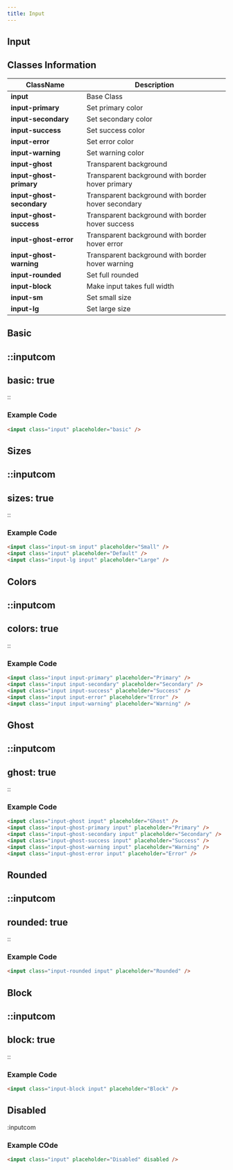 ```yaml
---
title: Input
---
```


## Input

## Classes Information

| ClassName                 | Description                                        |
| ------------------------- | -------------------------------------------------- |
| **input**                 | Base Class                                         |
| **input-primary**         | Set primary color                                  |
| **input-secondary**       | Set secondary color                                |
| **input-success**         | Set success color                                  |
| **input-error**           | Set error color                                    |
| **input-warning**         | Set warning color                                  |
| **input-ghost**           | Transparent background                             |
| **input-ghost-primary**   | Transparent background with border hover primary   |
| **input-ghost-secondary** | Transparent background with border hover secondary |
| **input-ghost-success**   | Transparent background with border hover success   |
| **input-ghost-error**     | Transparent background with border hover error     |
| **input-ghost-warning**   | Transparent background with border hover warning   |
| **input-rounded**         | Set full rounded                                   |
| **input-block**           | Make input takes full width                        |
| **input-sm**              | Set small size                                     |
| **input-lg**              | Set large size                                     |

## Basic

::inputcom
---
basic: true
---
::

### Example Code

```html [html]
<input class="input" placeholder="basic" />

```

## Sizes

::inputcom
---
sizes: true
---
::

### Example Code

```html [html]
<input class="input-sm input" placeholder="Small" />
<input class="input" placeholder="Default" />
<input class="input-lg input" placeholder="Large" />
```

## Colors

::inputcom
---
colors: true
---
::

### Example Code

```html [html]
<input class="input input-primary" placeholder="Primary" />
<input class="input input-secondary" placeholder="Secondary" />
<input class="input input-success" placeholder="Success" />
<input class="input input-error" placeholder="Error" />
<input class="input input-warning" placeholder="Warning" />

```

## Ghost

::inputcom
---
ghost: true
---
::

### Example Code

```html [html]
<input class="input-ghost input" placeholder="Ghost" />
<input class="input-ghost-primary input" placeholder="Primary" />
<input class="input-ghost-secondary input" placeholder="Secondary" />
<input class="input-ghost-success input" placeholder="Success" />
<input class="input-ghost-warning input" placeholder="Warning" />
<input class="input-ghost-error input" placeholder="Error" />

```

## Rounded

::inputcom
---
rounded: true
---
::

### Example Code

```html [html]
<input class="input-rounded input" placeholder="Rounded" />

```

## Block

::inputcom
---
block: true
---
::

### Example Code

```html [html]
<input class="input-block input" placeholder="Block" />

```

## Disabled

:inputcom

### Example COde

```html [html]
<input class="input" placeholder="Disabled" disabled />

```
